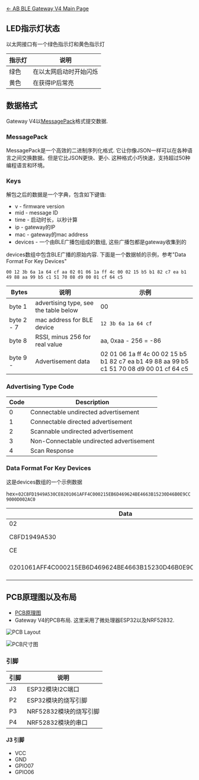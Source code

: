 [← AB BLE Gateway V4 Main Page](AB_BLE_Gateway_V4.md)

## LED指示灯状态

以太网接口有一个绿色指示灯和黄色指示灯

| 指示灯 |  说明 |
| ---------- | ------------------------ | 
| 绿色 | 在以太网启动时开始闪烁 | 
| 黄色 | 在获得IP后常亮 | 

## 数据格式

Gateway V4以[MessagePack](https://msgpack.org/)格式提交数据.  

### MessagePack

MessagePack是一个高效的二进制序列化格式. 它让你像JSON一样可以在各种语言之间交换数据。但是它比JSON更快、更小.  这种格式小巧快速，支持超过50种编程语言和环境。

### Keys

解包之后的数据是一个字典，包含如下键值:

  - v - firmware version
  - mid - message ID
  - time - 启动时长，以秒计算
  - ip - gateway的IP
  - mac - gateway的mac address
  - devices - 一个由BLE广播包组成的数组, 这些广播包都是gateway收集到的

devices数组中包含BLE广播的原始内容. 下面是一个数据帧的示例，参考"Data Format For Key Devices"

`00 12 3b 6a 1a 64 cf aa 02 01 06 1a ff 4c 00 02 15 b5 b1 82 c7 ea b1 49 88 aa 99 b5 c1 51 70 08 d9 00 01 cf 64 c5`

| Bytes      | 说明                           | 示例 |
| ---------- | ------------------------ | ------------------ |
| byte 1     | advertising type, see the table below | 00 |
| byte 2 - 7 | mac address for BLE device            | `12 3b 6a 1a 64 cf` |
| byte 8     | RSSI, minus 256 for real value        | aa, 0xaa - 256 = -86 |
| byte 9 -   | Advertisement data                    | 02 01 06 1a ff 4c 00 02 15 b5 b1 82 c7 ea b1 49 88 aa 99 b5 c1 51 70 08 d9 00 01 cf 64 c5 |

### Advertising Type Code

| Code | Description                              |
| ---- | ---------------------------------------- |
| 0    | Connectable undirected advertisement     |
| 1    | Connectable directed advertisement       |
| 2    | Scannable undirected advertisement       |
| 3    | Non-Connectable undirected advertisement |
| 4    | Scan Response                            |

### Data Format For Key Devices

这是devices数组的一个示例数据

hex=`02C8FD1949A530CE0201061AFF4C000215EB6D469624BE4663B15230D46B0E9CC9000D002AC0`

| Data | Description |
| --- | --- |
| 02 | adv type |
| C8FD1949A530 | mac address |
|   CE | rssi |
|   0201061AFF4C000215EB6D469624BE4663B15230D46B0E9CC9000D002AC0 | raw advertising data |

## PCB原理图以及布局

* [PCB原理图](//i1.aprbrother.com/ble-gateway-v4-schematic.pdf)
* Gateway V4的PCB布局. 这里采用了微处理器ESP32以及NRF52832.

![PCB Layout](//i1.aprbrother.com/gw4-layout.png)

![PCB尺寸图](//i1.aprbrother.com/gw4-dimension.png)

### 引脚

| 引脚 | 说明 |
| --- | --- |
| J3 | ESP32模块I2C端口 |
| P2 | ESP32模块的烧写引脚 |
| P3 | NRF52832模块的烧写引脚 |
| P4 | NRF52832模块的串口 |

#### J3 引脚

* VCC
* GND
* GPIO07
* GPIO06
